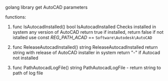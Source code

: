 golang library get AutoCAD parameters

functions:
1. func IsAutocadInstalled() bool
IsAutocadInstalled Checks installed in system any version of AutoCAD
return true if installed,
return false if not istalled
use const _REG_PATH_ACAD_ == `Software\Autodesk\AutoCAD`

2. func ReleaseAutocadInstalled() string
ReleaseAutocadInstalled return string with release of AutoCAD installer in system
return "-" if Autocad not installed

3. func PathAutocadLogFile() string
PathAutocadLogFile - return string to path of log file